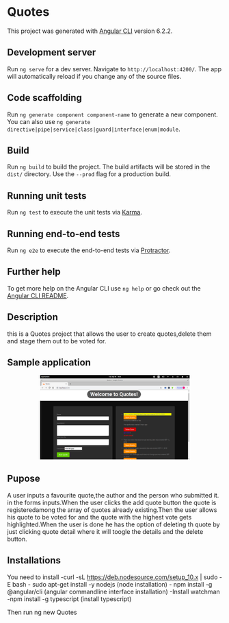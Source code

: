 # Quotes

This project was generated with [Angular CLI](https://github.com/angular/angular-cli) version 6.2.2.

## Development server

Run `ng serve` for a dev server. Navigate to `http://localhost:4200/`. The app will automatically reload if you change any of the source files.

## Code scaffolding

Run `ng generate component component-name` to generate a new component. You can also use `ng generate directive|pipe|service|class|guard|interface|enum|module`.

## Build

Run `ng build` to build the project. The build artifacts will be stored in the `dist/` directory. Use the `--prod` flag for a production build.

## Running unit tests

Run `ng test` to execute the unit tests via [Karma](https://karma-runner.github.io).

## Running end-to-end tests

Run `ng e2e` to execute the end-to-end tests via [Protractor](http://www.protractortest.org/).

## Further help

To get more help on the Angular CLI use `ng help` or go check out the [Angular CLI README](https://github.com/angular/angular-cli/blob/master/README.md).

## Description

this is a Quotes project that allows the user to  create quotes,delete them and stage them out to be voted for.

## Sample application

<p align="center">
  <img src="/assets/screenshot.png" width="350">
</p>

## Pupose

A user inputs a favourite quote,the author and the person who submitted it. in the forms inputs.When the user clicks the add quote button the quote is registeredamong the array of quotes already existing.Then the user allows his quote to be voted for and the quote with the highest vote gets highlighted.When the user is done he has the option of deleting th quote by just clicking quote detail where it will toogle the details and the delete button.

## Installations

You need to install
    -curl -sL https://deb.nodesource.com/setup_10.x | sudo -E bash -
     sudo apt-get install -y nodejs (node installation)
    - npm install -g @angular/cli  (angular commandline interface installation)
    -Install watchman
    -npm install -g typescript  (install typescript)

Then run ng new Quotes